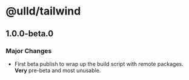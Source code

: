 # @ulld/tailwind

## 1.0.0-beta.0

### Major Changes

- First beta publish to wrap up the build script with remote packages. **Very** pre-beta and most unusable.
